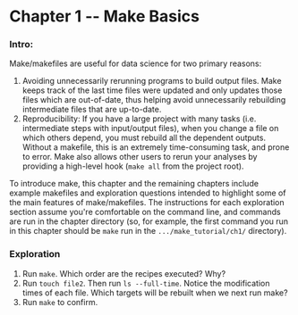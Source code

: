 # Chapter 1 -- Make Basics

### Intro:

Make/makefiles are useful for data science for two primary reasons:

1. Avoiding unnecessarily rerunning programs to build output files. Make keeps track of the last time files were updated and only updates those files which are out-of-date, thus helping avoid unnecessarily rebuilding intermediate files that are up-to-date.
2. Reproducibility: If you have a large project with many tasks (i.e. intermediate steps with input/output files), when you change a file on which others depend, you must rebuild all the dependent outputs. Without a makefile, this is an extremely time-consuming task, and prone to error. Make also allows other users to rerun your analyses by providing a high-level hook (`make all` from the project root).

To introduce make, this chapter and the remaining chapters include example makefiles and exploration questions intended to highlight some of the main features of make/makefiles. The instructions for each exploration section assume you're comfortable on the command line, and commands are run in the chapter directory (so, for example, the first command you run in this chapter should be `make` run in the `.../make_tutorial/ch1/` directory).

### Exploration

1. Run `make`. Which order are the recipes executed? Why?
2. Run `touch file2`. Then run `ls --full-time`. Notice the modification times of each file. Which targets will be rebuilt when we next run make?
3. Run `make` to confirm.

